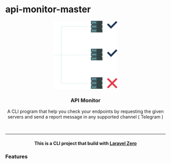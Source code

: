 # api-monitor-master


<p align="center">
<img width="200" src="assets/api_m.svg" alt="API Monitor logo"></p>
<h3 align="center">API Monitor</h3>
<p align="center">A CLI program that help you check your endpoints by requesting the given servers and send a report message in any supported channel ( Telegram )</p>
<br>
<hr>

#### <center>This is a CLI project that build with <a href="https://laravel-zero.com">Laravel Zero</a></center>

### Features